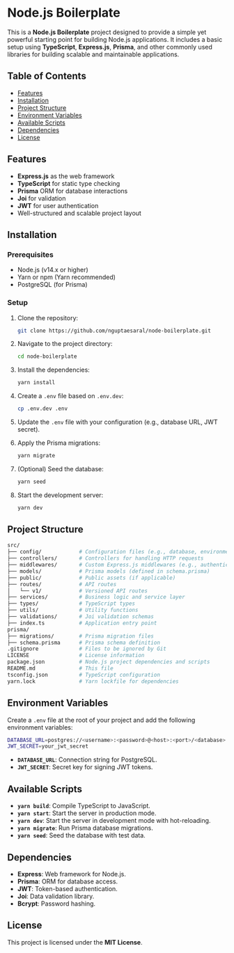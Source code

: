 
# Node.js Boilerplate

This is a **Node.js Boilerplate** project designed to provide a simple yet powerful starting point for building Node.js applications. It includes a basic setup using **TypeScript**, **Express.js**, **Prisma**, and other commonly used libraries for building scalable and maintainable applications.

## Table of Contents

- [Features](#features)
- [Installation](#installation)
- [Project Structure](#project-structure)
- [Environment Variables](#environment-variables)
- [Available Scripts](#available-scripts)
- [Dependencies](#dependencies)
- [License](#license)

## Features

- **Express.js** as the web framework
- **TypeScript** for static type checking
- **Prisma** ORM for database interactions
- **Joi** for validation
- **JWT** for user authentication
- Well-structured and scalable project layout

## Installation

### Prerequisites

- Node.js (v14.x or higher)
- Yarn or npm (Yarn recommended)
- PostgreSQL (for Prisma)

### Setup

1. Clone the repository:
   ```bash
   git clone https://github.com/nguptaesaral/node-boilerplate.git
   ```

2. Navigate to the project directory:
   ```bash
   cd node-boilerplate
   ```

3. Install the dependencies:
   ```bash
   yarn install
   ```

4. Create a `.env` file based on `.env.dev`:
   ```bash
   cp .env.dev .env
   ```

5. Update the `.env` file with your configuration (e.g., database URL, JWT secret).

6. Apply the Prisma migrations:
   ```bash
   yarn migrate
   ```

7. (Optional) Seed the database:
   ```bash
   yarn seed
   ```

8. Start the development server:
   ```bash
   yarn dev
   ```


## Project Structure

```bash
src/
├── config/            # Configuration files (e.g., database, environment)
├── controllers/       # Controllers for handling HTTP requests
├── middlewares/       # Custom Express.js middlewares (e.g., authentication)
├── models/            # Prisma models (defined in schema.prisma)
├── public/            # Public assets (if applicable)
├── routes/            # API routes
│   └── v1/            # Versioned API routes
├── services/          # Business logic and service layer
├── types/             # TypeScript types
├── utils/             # Utility functions
├── validations/       # Joi validation schemas
├── index.ts           # Application entry point
prisma/
├── migrations/        # Prisma migration files
├── schema.prisma      # Prisma schema definition
.gitignore             # Files to be ignored by Git
LICENSE                # License information
package.json           # Node.js project dependencies and scripts
README.md              # This file
tsconfig.json          # TypeScript configuration
yarn.lock              # Yarn lockfile for dependencies
```

## Environment Variables

Create a `.env` file at the root of your project and add the following environment variables:

```bash
DATABASE_URL=postgres://<username>:<password>@<host>:<port>/<database>
JWT_SECRET=your_jwt_secret
```

- **`DATABASE_URL`**: Connection string for PostgreSQL.
- **`JWT_SECRET`**: Secret key for signing JWT tokens.

## Available Scripts

- **`yarn build`**: Compile TypeScript to JavaScript.
- **`yarn start`**: Start the server in production mode.
- **`yarn dev`**: Start the server in development mode with hot-reloading.
- **`yarn migrate`**: Run Prisma database migrations.
- **`yarn seed`**: Seed the database with test data.

## Dependencies

- **Express**: Web framework for Node.js.
- **Prisma**: ORM for database access.
- **JWT**: Token-based authentication.
- **Joi**: Data validation library.
- **Bcrypt**: Password hashing.

## License

This project is licensed under the **MIT License**.
